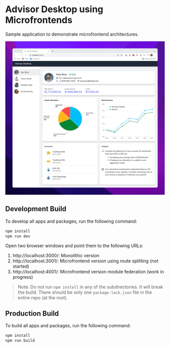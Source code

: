 # Advisor Desktop using Microfrontends

Sample application to demonstrate microfrontend architectures.

![screenshot](assets/advisor-desktop.png)

## Development Build

To develop all apps and packages, run the following command:

```
npm install
npm run dev
```

Open two browser windows and point them to the following URLs:

1. http://localhost:3000/: Monolithic version
2. http://localhost:3001/: Microfrontend version using route splitting (not
   started)
3. http://localhost:4001/: Microfrontend version module federation (work in
   progress)

> Note: Do not run `npm install` in any of the subdirectories. It will break the
> build. There should be only one `package-lock.json` file in the entire repo
> (at the root).

## Production Build

To build all apps and packages, run the following command:

```
npm install
npm run build
```
